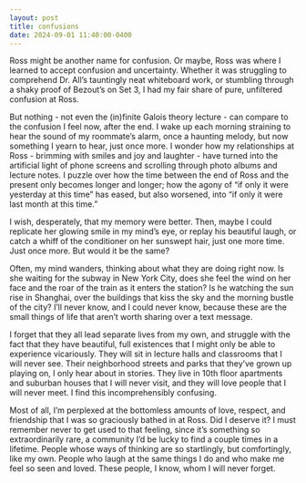 ```yaml
---
layout: post
title: confusions
date: 2024-09-01 11:40:00-0400
---
```


Ross might be another name for confusion. Or maybe, Ross was where I learned to accept confusion and uncertainty. Whether it was struggling to comprehend Dr. All’s tauntingly neat whiteboard work, or stumbling through a shaky proof of Bezout’s on Set 3, I had my fair share of pure, unfiltered confusion at Ross. 

But nothing - not even the (in)finite Galois theory lecture - can compare to the confusion I feel now, after the end. I wake up each morning straining to hear the sound of my roommate’s alarm, once a haunting melody, but now something I yearn to hear, just once more. I wonder how my relationships at Ross - brimming with smiles and joy and laughter - have turned into the artificial light of phone screens and scrolling through photo albums and lecture notes. I puzzle over how the time between the end of Ross and the present only becomes longer and longer; how the agony of “if only it were yesterday at this time” has eased, but also worsened, into “if only it were last month at this time.” 

I wish, desperately, that my memory were better. Then, maybe I could replicate her glowing smile in my mind’s eye, or replay his beautiful laugh, or catch a whiff of the conditioner on her sunswept hair, just one more time. Just once more. But would it be the same?

Often, my mind wanders, thinking about what they are doing right now. Is she waiting for the subway in New York City, does she feel the wind on her face and the roar of the train as it enters the station? Is he watching the sun rise in Shanghai, over the buildings that kiss the sky and the morning bustle of the city? I’ll never know, and I could never know, because these are the small things of life that aren’t worth sharing over a text message.

I forget that they all lead separate lives from my own, and struggle with the fact that they have beautiful, full existences that I might only be able to experience vicariously. They will sit in lecture halls and classrooms that I will never see. Their neighborhood streets and parks that they’ve grown up playing on, I only hear about in stories. They live in 10th floor apartments and suburban houses that I will never visit, and they will love people that I will never meet. I find this incomprehensibly confusing. 

Most of all, I’m perplexed at the bottomless amounts of love, respect, and friendship that I was so graciously bathed in at Ross. Did I deserve it? I must remember never to get used to that feeling, since it’s something so extraordinarily rare, a community I’d be lucky to find a couple times in a lifetime. People whose ways of thinking are so startlingly, but comfortingly, like my own. People who laugh at the same things I do and who make me feel so seen and loved. These people, I know, whom I will never forget.